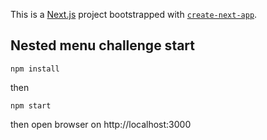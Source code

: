 This is a [Next.js](https://nextjs.org/) project bootstrapped with [`create-next-app`](https://github.com/vercel/next.js/tree/canary/packages/create-next-app).

## Nested menu challenge start

`npm install`

then

`npm start`

then open browser on http://localhost:3000
